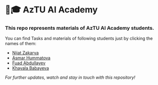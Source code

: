 
# 🤖🎓 AzTU AI Academy

### This repo represents materials of **AzTU AI Academy** students.

You can find Tasks and materials of following students just by clicking the names of them:

- [Nijat Zakarya](https://github.com/Edalet-eng/Tasks/tree/main/Nijats%20Tasks)
- [Asmar Hummatova](https://github.com/Edalet-eng/Tasks/tree/main/Asmar%20tasks)
- [Fuad Abdullayev]()
- [Khayala Babayeva]()

_For further updates, watch and stay in touch with this repository!_